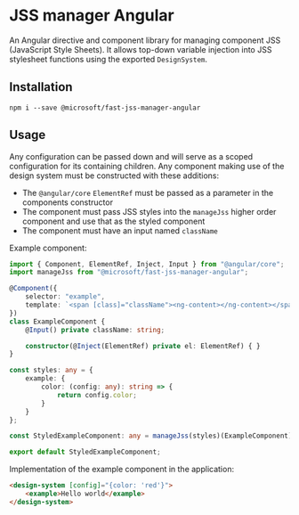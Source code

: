 # JSS manager Angular

An Angular directive and component library for managing component JSS (JavaScript Style Sheets). It allows top-down variable injection into JSS stylesheet functions using the exported `DesignSystem`.

## Installation

`npm i --save @microsoft/fast-jss-manager-angular`

## Usage

Any configuration can be passed down and will serve as a scoped configuration for its containing children. Any component making use of the design system must be constructed with these additions:

- The `@angular/core` `ElementRef` must be passed as a parameter in the components constructor
- The component must pass JSS styles into the `manageJss` higher order component and use that as the styled component
- The component must have an input named `className`

Example component:

```ts
import { Component, ElementRef, Inject, Input } from "@angular/core";
import manageJss from "@microsoft/fast-jss-manager-angular";

@Component({
    selector: "example",
    template: `<span [class]="className"><ng-content></ng-content></span>`
})
class ExampleComponent {
    @Input() private className: string;

    constructor(@Inject(ElementRef) private el: ElementRef) { }
}

const styles: any = {
    example: {
        color: (config: any): string => {
            return config.color;
        }
    }
};

const StyledExampleComponent: any = manageJss(styles)(ExampleComponent);

export default StyledExampleComponent;
```

Implementation of the example component in the application:

```html
<design-system [config]="{color: 'red'}">
    <example>Hello world</example>
</design-system>
```
